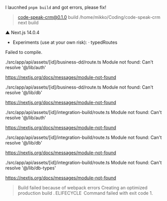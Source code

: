 I laucnhed `pnpm build` and got errors, please fix! 

> code-speak-crm@0.1.0 build /home/mikko/Coding/code-speak-crm
> next build

   ▲ Next.js 14.0.4
   - Experiments (use at your own risk):
     · typedRoutes

Failed to compile.

./src/app/api/assets/[id]/business-dd/route.ts
Module not found: Can't resolve '@/lib/auth'

https://nextjs.org/docs/messages/module-not-found

./src/app/api/assets/[id]/business-dd/route.ts
Module not found: Can't resolve '@/lib/db'

https://nextjs.org/docs/messages/module-not-found

./src/app/api/assets/[id]/integration-build/route.ts
Module not found: Can't resolve '@/lib/auth'

https://nextjs.org/docs/messages/module-not-found

./src/app/api/assets/[id]/integration-build/route.ts
Module not found: Can't resolve '@/lib/db'

https://nextjs.org/docs/messages/module-not-found

./src/app/api/assets/[id]/integration-build/route.ts
Module not found: Can't resolve '@/lib/db-types'

https://nextjs.org/docs/messages/module-not-found


> Build failed because of webpack errors
   Creating an optimized production build  . ELIFECYCLE  Command failed with exit code 1.